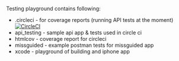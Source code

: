 Testing playground contains following:

* .circleci - for coverage reports (running API tests at the moment) [![CircleCI](https://circleci.com/gh/gitam/test.svg?style=svg)](https://circleci.com/gh/gitam/test)
* api_testing - sample api app & tests used in circle ci
* htmlcov - coverage report for circleci
* missguided - example postman tests for missguided app
* xcode - playground of building and iphone app


